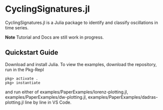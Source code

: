 # CyclingSignatures.jl

CyclingSignatures.jl is a Julia package to identify and classify oscillations in time series.

**Note** Tutorial and Docs are still work in progress.

## Quickstart Guide

Download and install Julia. To view the examples, download the repository, run in the Pkg-Repl

    pkg> activate .
    pkg> instantiate

and run either of examples/PaperExamples/lorenz-plotting.jl, examples/PaperExamples/dw-plotting.jl, examples/PaperExamples/dadras-plotting.jl line by line in VS Code.

